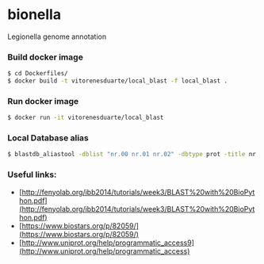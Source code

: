 # bionella
Legionella genome annotation

### Build docker image
```bash
$ cd Dockerfiles/
$ docker build -t vitorenesduarte/local_blast -f local_blast .
```

### Run docker image
```bash
$ docker run -it vitorenesduarte/local_blast
```

### Local Database alias
```bash
$ blastdb_aliastool -dblist "nr.00 nr.01 nr.02" -dbtype prot -title nr -out nr
```

### Useful links:

- [http://fenyolab.org/ibb2014/tutorials/week3/BLAST%20with%20BioPython.pdf](http://fenyolab.org/ibb2014/tutorials/week3/BLAST%20with%20BioPython.pdf)
- [https://www.biostars.org/p/82059/](https://www.biostars.org/p/82059/)
- [http://www.uniprot.org/help/programmatic_access9](http://www.uniprot.org/help/programmatic_access)
